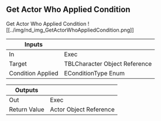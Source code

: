 ## Get Actor Who Applied Condition
Get Actor Who Applied Condition
![[../img/nd_img_GetActorWhoAppliedCondition.png]]

|Inputs||
|--|--|
| In | Exec |
| Target | TBLCharacter Object Reference |
| Condition Applied | EConditionType Enum |

|Outputs||
|--|--|
| Out | Exec |
| Return Value | Actor Object Reference |
